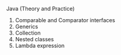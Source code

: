 Java (Theory and Practice)  

1) Comparable and Comparator interfaces
2) Generics 
3) Collection
4) Nested classes
5) Lambda expression